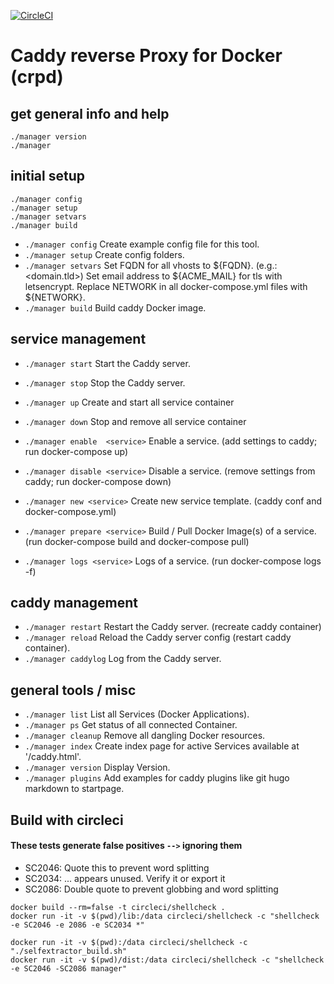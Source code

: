 [![CircleCI](https://circleci.com/gh/firecyberice/caddy.svg?style=svg)](https://circleci.com/gh/firecyberice/caddy)

# Caddy reverse Proxy for Docker (crpd)

## get general info and help
```
./manager version
./manager
```

## initial setup

```
./manager config
./manager setup
./manager setvars
./manager build
```
- `./manager config`             Create example config file for this tool.
- `./manager setup`              Create config folders.
- `./manager setvars`            Set FQDN for all vhosts to ${FQDN}. (e.g.: <domain.tld>)
                            Set email address to ${ACME_MAIL} for tls with letsencrypt.
                            Replace NETWORK in all docker-compose.yml files with ${NETWORK}.
- `./manager build`              Build caddy Docker image.



## service management

- `./manager start`              Start the Caddy server.
- `./manager stop`               Stop the Caddy server.
- `./manager up`                 Create and start all service container
- `./manager down`               Stop and remove all service container
- `./manager enable  <service>`  Enable a service. (add settings to caddy; run docker-compose up)
- `./manager disable <service>`  Disable a service. (remove settings from caddy; run docker-compose down)

- `./manager new <service>`      Create new service template. (caddy conf and docker-compose.yml)
- `./manager prepare <service>`  Build / Pull Docker Image(s) of a service. (run docker-compose build and docker-compose pull)
- `./manager logs <service>`     Logs of a service. (run docker-compose logs -f)


## caddy management

- `./manager restart`            Restart the Caddy server. (recreate caddy container)
- `./manager reload`             Reload the Caddy server config (restart caddy container).
- `./manager caddylog`           Log from the Caddy server.


## general tools / misc
- `./manager list`               List all Services (Docker Applications).
- `./manager ps`                 Get status of all connected Container.
- `./manager cleanup`           Remove all dangling Docker resources.
- `./manager index`              Create index page for active Services available at '/caddy.html'.
- `./manager version`            Display Version.
- `./manager plugins`            Add examples for caddy plugins like git hugo markdown to startpage.


## Build with circleci

#### These tests generate false positives `-->` ignoring them

- SC2046: Quote this to prevent word splitting
- SC2034: ... appears unused. Verify it or export it
- SC2086: Double quote to prevent globbing and word splitting

```
docker build --rm=false -t circleci/shellcheck .
docker run -it -v $(pwd)/lib:/data circleci/shellcheck -c "shellcheck -e SC2046 -e 2086 -e SC2034 *"

docker run -it -v $(pwd):/data circleci/shellcheck -c "./selfextractor_build.sh"
docker run -it -v $(pwd)/dist:/data circleci/shellcheck -c "shellcheck -e SC2046 -SC2086 manager"
```
